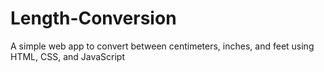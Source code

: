 # Length-Conversion
A simple web app to convert between centimeters, inches, and feet using HTML, CSS, and JavaScript
